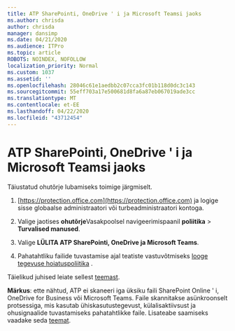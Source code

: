 ```yaml
---
title: ATP SharePointi, OneDrive ' i ja Microsoft Teamsi jaoks
ms.author: chrisda
author: chrisda
manager: dansimp
ms.date: 04/21/2020
ms.audience: ITPro
ms.topic: article
ROBOTS: NOINDEX, NOFOLLOW
localization_priority: Normal
ms.custom: 1037
ms.assetid: ''
ms.openlocfilehash: 28046c61e1aedbb2c07cca3fc01b118d0dc3c143
ms.sourcegitcommit: 55eff703a17e500681d8fa6a87eb067019ade3cc
ms.translationtype: MT
ms.contentlocale: et-EE
ms.lasthandoff: 04/22/2020
ms.locfileid: "43712454"
---
```

# <a name="atp-for-sharepoint-onedrive-and-microsoft-teams"></a>ATP SharePointi, OneDrive ' i ja Microsoft Teamsi jaoks

Täiustatud ohutõrje lubamiseks toimige järgmiselt.

1. [https://protection.office.com](https://protection.office.com) ja logige sisse globaalse administraatori või turbeadministraatori kontoga.

2. Valige jaotises **ohutõrje**Vasakpoolsel navigeerimispaanil **poliitika** \> **Turvalised manused**.

3. Valige **LÜLITA ATP SharePointi, OneDrive ja Microsoft Teams**.

4. Pahatahtliku failide tuvastamise ajal teatiste vastuvõtmiseks [looge tegevuse hoiatuspoliitika](https://docs.microsoft.com/office365/securitycompliance/create-activity-alerts) .

Täielikud juhised leiate sellest [teemast](https://docs.microsoft.com/office365/securitycompliance/turn-on-atp-for-spo-odb-and-teams).

**Märkus**: ette nähtud, ATP ei skaneeri iga üksiku faili SharePoint Online ' i, OneDrive for Business või Microsoft Teams. Faile skannitakse asünkroonselt protsessiga, mis kasutab ühiskasutustegevust, külalisaktiivsust ja ohusignaalide tuvastamiseks pahatahtlikke faile. Lisateabe saamiseks vaadake seda [teemat](https://docs.microsoft.com/office365/securitycompliance/atp-for-spo-odb-and-teams).
